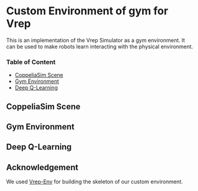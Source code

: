 # Custom Environment of gym for Vrep
This is an implementation of the Vrep Simulator as a gym environment. It can be used to make robots learn interacting with the physical environment.

### Table of Content

- [CoppeliaSim Scene](#CoppeliaSim%20Scene)
- [Gym Environment](#Gym%20Environment)
- [Deep Q-Learning](#Deep%20Q-Learning)

## CoppeliaSim Scene

## Gym Environment

## Deep Q-Learning

## Acknowledgement

We used [Vrep-Env](https://github.com/ycps/vrep-env#vrepcartpole-v0) for building the skeleton of our custom environment.